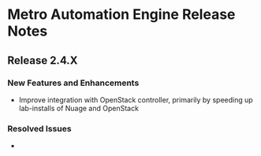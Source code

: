 # Metro Automation Engine Release Notes
## Release 2.4.X
### New Features and Enhancements
* Improve integration with OpenStack controller, primarily by speeding up lab-installs of Nuage and OpenStack
### Resolved Issues
* 
